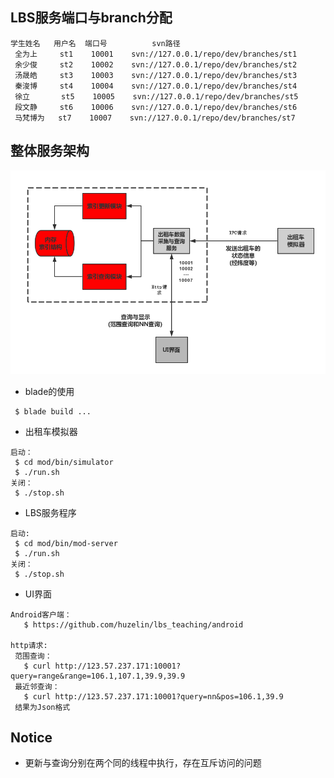 LBS服务端口与branch分配
-----------
```
学生姓名   用户名  端口号          svn路径
 全为上     st1    10001    svn://127.0.0.1/repo/dev/branches/st1
 余少俊     st2    10002    svn://127.0.0.1/repo/dev/branches/st2
 汤晟皓     st3    10003    svn://127.0.0.1/repo/dev/branches/st3
 秦浚博     st4    10004    svn://127.0.0.1/repo/dev/branches/st4
 徐立       st5    10005    svn://127.0.0.1/repo/dev/branches/st5
 段文静     st6    10006    svn://127.0.0.1/repo/dev/branches/st6
 马梵博为   st7    10007    svn://127.0.0.1/repo/dev/branches/st7
```

整体服务架构
----------------
![](https://github.com/huzelin/lbs_teaching/blob/master/resource/arch.png) 

* blade的使用
```
 $ blade build ...
```

* 出租车模拟器
```
启动：
 $ cd mod/bin/simulator
 $ ./run.sh
关闭：
 $ ./stop.sh
```

* LBS服务程序
```
启动:
 $ cd mod/bin/mod-server
 $ ./run.sh
关闭：
 $ ./stop.sh
```

* UI界面
```
Android客户端：
   $ https://github.com/huzelin/lbs_teaching/android

http请求:
 范围查询：
   $ curl http://123.57.237.171:10001?query=range&range=106.1,107.1,39.9,39.9
 最近邻查询：
   $ curl http://123.57.237.171:10001?query=nn&pos=106.1,39.9
 结果为Json格式
```

Notice
-------------------
* 更新与查询分别在两个同的线程中执行，存在互斥访问的问题
